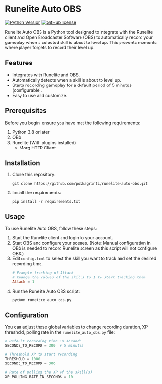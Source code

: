 # Runelite Auto OBS

[![Python Version](https://img.shields.io/badge/python-3.8-blue.svg)](https://www.python.org/downloads/release/python-380/)
[![GitHub license](https://img.shields.io/badge/license-GPLv3-blue.svg)](LICENSE)

Runelite Auto OBS is a Python tool designed to integrate with the Runelite client and Open Broadcaster Software (OBS) to automatically record your gameplay when a selected skill is about to level up. This prevents moments where player forgets to record their level up.

## Features

- Integrates with Runelite and OBS.
- Automatically detects when a skill is about to level up.
- Starts recording gameplay for a default period of 5 minutes (configurable).
- Easy to use and customize.

## Prerequisites

Before you begin, ensure you have met the following requirements:

1. Python 3.8 or later
2. OBS
3. Runelite (With plugins installed)
   - Morg HTTP Client

## Installation

1. Clone this repository:
    ```
    git clone https://github.com/pokkagrinti/runelite-auto-obs.git
    ```
2. Install the requirements:
    ```
    pip install -r requirements.txt
    ```

## Usage

To use Runelite Auto OBS, follow these steps:

1. Start the Runelite client and login to your account.
2. Start OBS and configure your scenes. (Note: Manual configuration in OBS is needed to record Runelite screen as this script will not configure OBS.)
3. Edit `config.toml` to select the skill you want to track and set the desired recording time.
    ```toml
    # Example tracking of Attack
    # Change the values of the skills to 1 to start tracking them
    Attack = 1
    ```
4. Run the Runelite Auto OBS script:
    ```
    python runelite_auto_obs.py
    ```

    
## Configuration

You can adjust these global variables to change recording duration, XP threshold, polling rate in the `runelite_auto_obs.py` file:

```python
# Default recording time in seconds
SECONDS_TO_RECORD = 300  # 5 minutes

# Threshold XP to start recording 
THRESHOLD = 1000
SECONDS_TO_RECORD = 300

# Rate of polling the XP of the skill(s)
XP_POLLING_RATE_IN_SECONDS = 10
```
